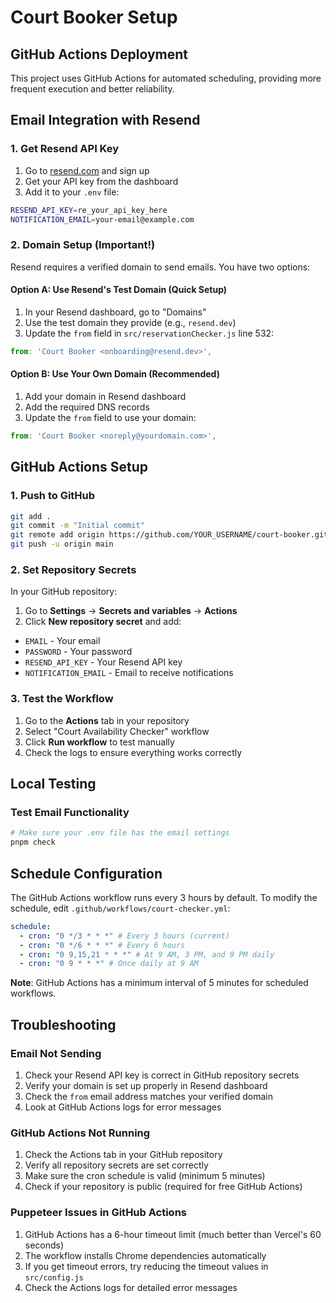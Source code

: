 # Court Booker Setup

## GitHub Actions Deployment

This project uses GitHub Actions for automated scheduling, providing more frequent execution and better reliability.

## Email Integration with Resend

### 1. Get Resend API Key

1. Go to [resend.com](https://resend.com) and sign up
2. Get your API key from the dashboard
3. Add it to your `.env` file:

```bash
RESEND_API_KEY=re_your_api_key_here
NOTIFICATION_EMAIL=your-email@example.com
```

### 2. Domain Setup (Important!)

Resend requires a verified domain to send emails. You have two options:

#### Option A: Use Resend's Test Domain (Quick Setup)

1. In your Resend dashboard, go to "Domains"
2. Use the test domain they provide (e.g., `resend.dev`)
3. Update the `from` field in `src/reservationChecker.js` line 532:

```javascript
from: 'Court Booker <onboarding@resend.dev>',
```

#### Option B: Use Your Own Domain (Recommended)

1. Add your domain in Resend dashboard
2. Add the required DNS records
3. Update the `from` field to use your domain:

```javascript
from: 'Court Booker <noreply@yourdomain.com>',
```

## GitHub Actions Setup

### 1. Push to GitHub

```bash
git add .
git commit -m "Initial commit"
git remote add origin https://github.com/YOUR_USERNAME/court-booker.git
git push -u origin main
```

### 2. Set Repository Secrets

In your GitHub repository:

1. Go to **Settings** → **Secrets and variables** → **Actions**
2. Click **New repository secret** and add:

- `EMAIL` - Your email
- `PASSWORD` - Your password
- `RESEND_API_KEY` - Your Resend API key
- `NOTIFICATION_EMAIL` - Email to receive notifications

### 3. Test the Workflow

1. Go to the **Actions** tab in your repository
2. Select "Court Availability Checker" workflow
3. Click **Run workflow** to test manually
4. Check the logs to ensure everything works correctly

## Local Testing

### Test Email Functionality

```bash
# Make sure your .env file has the email settings
pnpm check
```

## Schedule Configuration

The GitHub Actions workflow runs every 3 hours by default. To modify the schedule, edit `.github/workflows/court-checker.yml`:

```yaml
schedule:
  - cron: "0 */3 * * *" # Every 3 hours (current)
  - cron: "0 */6 * * *" # Every 6 hours
  - cron: "0 9,15,21 * * *" # At 9 AM, 3 PM, and 9 PM daily
  - cron: "0 9 * * *" # Once daily at 9 AM
```

**Note**: GitHub Actions has a minimum interval of 5 minutes for scheduled workflows.

## Troubleshooting

### Email Not Sending

1. Check your Resend API key is correct in GitHub repository secrets
2. Verify your domain is set up properly in Resend dashboard
3. Check the `from` email address matches your verified domain
4. Look at GitHub Actions logs for error messages

### GitHub Actions Not Running

1. Check the Actions tab in your GitHub repository
2. Verify all repository secrets are set correctly
3. Make sure the cron schedule is valid (minimum 5 minutes)
4. Check if your repository is public (required for free GitHub Actions)

### Puppeteer Issues in GitHub Actions

1. GitHub Actions has a 6-hour timeout limit (much better than Vercel's 60 seconds)
2. The workflow installs Chrome dependencies automatically
3. If you get timeout errors, try reducing the timeout values in `src/config.js`
4. Check the Actions logs for detailed error messages
